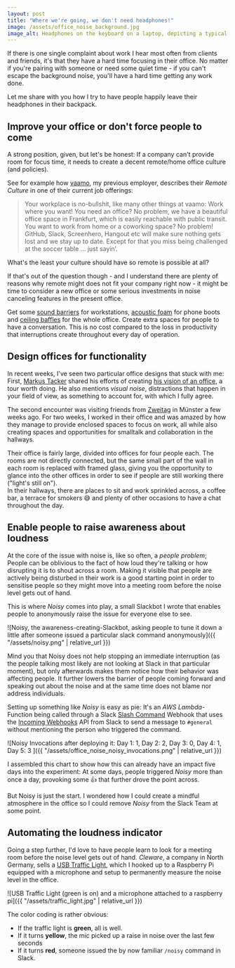 ```yaml
---
layout: post
title: "Where we're going, we don't need headphones!"
image: /assets/office_noise_background.jpg
image_alt: Headphones on the keyboard on a laptop, depicting a typical way to flee loud environments
---
```


If there is one single complaint about work I hear most often from clients and friends, it's that they have a hard time focusing in their office. No matter if you're pairing with someone or need some quiet time - if you can't escape the background noise, you'll have a hard time getting any work done.  

Let me share with you how I try to have people happily leave their headphones in their backpack.

## Improve your office or don't force people to come

A strong position, given, but let's be honest: If a company can't provide room for focus time, it needs to create a decent remote/home office culture (and policies).

See for example how [vaamo](https://codecraft.vaamo.de/jobs/web-frontend-dev.html), my previous employer, describes their *Remote Culture* in one of their current job offerings:

>Your workplace is no-bullshit, like many other things at vaamo: Work where you want! You need an office? No problem, we have a beautiful office space in Frankfurt, which is easily reachable with public transit. You want to work from home or a coworking space? No problem! GitHub, Slack, Screenhero, Hangout etc will make sure nothing gets lost and we stay up to date. Except for that you miss being challenged at the soccer table … just sayin’.

<TODO>
What's the least your culture should have so remote is possible at all?
</TODO>

If that's out of the question though - and I understand there are plenty of reasons why remote might does not fit your company right now - it might be time to consider a new office or some serious investments in noise canceling features in the present office.

Get some [sound barriers](http://www.ikea.com/de/de/catalog/products/70268811/) for workstations, [acoustic foam](https://acousticalsolutions.com/product-category/acoustic-foam/) for phone boots and [ceiling baffles](https://acousticalsolutions.com/product-category/ceiling-treatments/ceiling-sound-baffles/) for the whole office. Create extra spaces for people to have a conversation. This is no cost compared to the loss in productivity that interruptions create throughout every day of operation.

## Design offices for functionality

In recent weeks, I've seen two particular office designs that stuck with me: First, [Markus Tacker](https://twitter.com/coderbyheart) shared his efforts of creating [his vision of an office](https://coderbyheart.com/office-design-by-an-office-hater/), a tour worth doing. He also mentions *visual noise*, distractions that happen in your field of view, as something to account for, with which I fully agree.

The second encounter was visiting friends from [Zweitag](http://zweitag.de/) in Münster a few weeks ago. For two weeks, I worked in their office and was amazed by how they manage to provide enclosed spaces to focus on work, all while also creating spaces and opportunities for smalltalk and collaboration in the hallways.

Their office is fairly large, divided into offices for four people each. The rooms are not directly connected, but the same small part of the wall in each room is replaced with framed glass, giving you the opportunity to glance into the other offices in order to see if people are still working there ("light's still on").  
In their hallways, there are places to sit and work sprinkled across, a coffee bar, a terrace for smokers 😅 and plenty of other occasions to have a chat throughout the day.

## Enable people to raise awareness about loudness

At the core of the issue with noise is, like so often, a *people problem*; People can be oblivious to the fact of how loud they're talking or how disrupting it is to shout across a room. Making it visible that people are actively being disturbed in their work is a good starting point in order to sensitise people so they might move into a meeting room before the noise level gets out of hand.

This is where *Noisy* comes into play, a small Slackbot I wrote that enables people to anonymously raise the issue for everyone else to see.

![Noisy, the awareness-creating-Slackbot, asking people to tune it down a little after someone issued a particular slack command anonymously]({{ "/assets/noisy.png" | relative_url }})

Mind you that Noisy does not help stopping an immediate interruption (as the people talking most likely are not looking at Slack in that particular moment), but only afterwards makes them notice how their behavior was affecting people. It further lowers the barrier of people coming forward and speaking out about the noise and at the same time does not blame nor address individuals.

Setting up something like *Noisy* is easy as pie: It's an *AWS Lambda*-Function being called through a Slack [Slash Command](https://api.slack.com/slash-commands) Webhook that uses the [Incoming Webhooks](https://api.slack.com/incoming-webhooks) API from Slack to send a message to `#general` without mentioning the person who triggered the command.

![Noisy Invocations after deploying it: Day 1: 1, Day 2: 2, Day 3: 0, Day 4: 1, Day 5: 3 ]({{ "/assets/office_noise_noisy_invocations.png" | relative_url }})

I assembled this chart to show how this can already have an impact five days into the experiment: At some days, people triggered *Noisy* more than once a day, provoking some 👍  that further drove the point across.

But Noisy is just the start. I wondered how I could create a mindful atmosphere in the office so I could remove *Noisy* from the Slack Team at some point.

## Automating the loudness indicator

Going a step further, I'd love to have people learn to look for a meeting room before the noise level gets out of hand. *Cleware*, a company in North Germany, sells a [USB Traffic Light](http://www.cleware-shop.de/epages/63698188.sf/en_US/?ViewObjectPath=%2FShops%2F63698188%2FProducts%2F42%2FSubProducts%2F42-1), which I hooked up to a Raspberry Pi equipped with a microphone and setup to permanently measure the noise level in the office.

![USB Traffic Light (green is on) and a microphone attached to a raspberry pi]({{ "/assets/traffic_light.jpg" | relative_url }})

The color coding is rather obvious:
- If the traffic light is **green**, all is well.
- If it turns **yellow**, the mic picked up a raise in noise over the last few seconds
- If it turns **red**, someone issued the by now familiar `/noisy` command in Slack.
